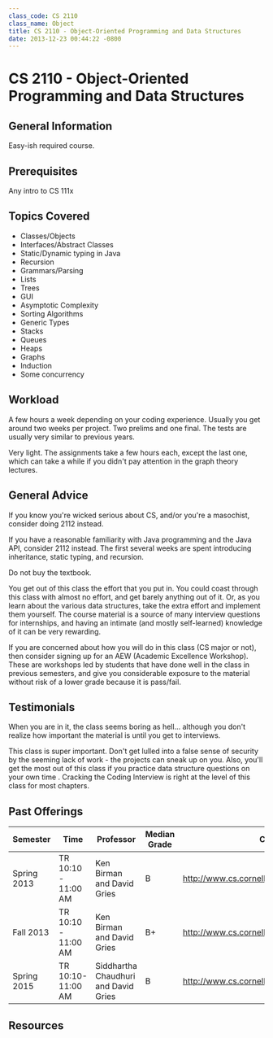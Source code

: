```yaml
---
class_code: CS 2110
class_name: Object
title: CS 2110 - Object-Oriented Programming and Data Structures
date: 2013-12-23 00:44:22 -0800
---
```

# CS 2110 - Object-Oriented Programming and Data Structures

## General Information
Easy-ish required course.

## Prerequisites
Any intro to CS 111x

## Topics Covered
 - Classes/Objects
 - Interfaces/Abstract Classes
 - Static/Dynamic typing in Java
 - Recursion
 - Grammars/Parsing
 - Lists
 - Trees
 - GUI
 - Asymptotic Complexity
 - Sorting Algorithms
 - Generic Types
 - Stacks
 - Queues
 - Heaps
 - Graphs
 - Induction
 - Some concurrency

## Workload
A few hours a week depending on your coding experience. Usually you get around two weeks per project. Two prelims and one final. The tests are usually very similar to previous years.

Very light. The assignments take a few hours each, except the last one, which can take a while if you didn't pay attention in the graph theory lectures.

## General Advice
If you know you're wicked serious about CS, and/or you're a masochist, consider doing 2112 instead.

If you have a reasonable familiarity with Java programming and the Java API, consider 2112 instead. The first several weeks are spent introducing inheritance, static typing, and recursion.

Do not buy the textbook.

You get out of this class the effort that you put in. You could coast through this class with almost no effort, and get barely anything out of it. Or, as you learn about the various data structures, take the extra effort and implement them yourself. The course material is a source of many interview questions for internships, and having an intimate (and mostly self-learned) knowledge of it can be very rewarding.

If you are concerned about how you will do in this class (CS major or not), then consider signing up for an AEW (Academic Excellence Workshop). These are workshops led by students that have done well in the class in previous semesters, and give you considerable exposure to the material without risk of a lower grade because it is pass/fail.

## Testimonials
When you are in it, the class seems boring as hell... although you don't realize how important the material is until you get to interviews. 

This class is super important.  Don't get lulled into a false sense of security by the seeming lack of work - the projects can sneak up on you.  Also, you'll get the most out of this class if you practice data structure questions on your own time .  Cracking the Coding Interview is right at the level of this class for most chapters. 

## Past Offerings
| Semester | Time | Professor | Median Grade | Course Page | 
| --- | --- | --- | --- | --- | 
| Spring 2013 | TR 10:10 - 11:00 AM | Ken Birman and David Gries | B | http://www.cs.cornell.edu/courses/CS2110/2013sp/ |
| Fall 2013 | TR 10:10 - 11:00 AM | Ken Birman and David Gries | B+ | http://www.cs.cornell.edu/courses/CS2110/2013fa/ |
| Spring 2015 | TR 10:10-11:00 AM | Siddhartha Chaudhuri and David Gries | B | http://www.cs.cornell.edu/courses/CS2110/2015sp/ |

## Resources
